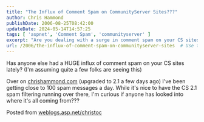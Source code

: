 ```yaml
---
title: "The Influx of Comment Spam on CommunityServer Sites???"
author: Chris Hammond
publishDate: 2006-08-25T08:42:00
updateDate: 2024-05-14T14:57:25
tags: [ 'aspnet', 'Comment Spam', 'communityserver' ]
excerpt: "Are you dealing with a surge in comment spam on your CS sites too? Discover solutions and explore the source in this insightful post by chrishammond.com."
url: /2006/the-influx-of-comment-spam-on-communityserver-sites  # Use the generated URL with year
---
```

<p>Has anyone else had a HUGE influx of comment spam on your CS sites lately? (I'm assuming quite a few folks are seeing this)</p>  <p>Over on <a href="https://www.chrishammond.com/">chrishammond.com</a>&nbsp;(upgraded to 2.1 a few days ago)&nbsp;I've been getting close to 100 spam messages a day. While it's nice to have the CS 2.1 spam filtering running over there, I'm curious if anyone has looked into where it's all coming from???</p>  <p>Posted from <a href="https://weblogs.asp.net/christoc/">weblogs.asp.net/christoc</a></p> 

